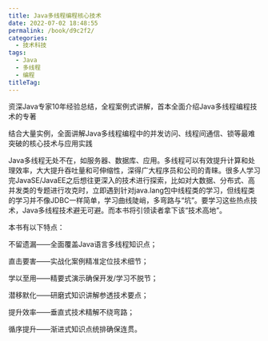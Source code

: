 ```yaml
---
title: Java多线程编程核心技术
date: 2022-07-02 18:48:55
permalink: /book/d9c2f2/
categories:
  - 技术科技
tags:
  - Java
  - 多线程
  - 编程
titleTag: 
---
```


资深Java专家10年经验总结，全程案例式讲解，首本全面介绍Java多线程编程技术的专著

结合大量实例，全面讲解Java多线程编程中的并发访问、线程间通信、锁等最难突破的核心技术与应用实践

Java多线程无处不在，如服务器、数据库、应用。多线程可以有效提升计算和处理效率，大大提升吞吐量和可伸缩性，深得广大程序员和公司的青睐。很多人学习完JavaSE/JavaEE之后想往更深入的技术进行探索，比如对大数据、分布式、高并发类的专题进行攻克时，立即遇到针对java.lang包中线程类的学习，但线程类的学习并不像JDBC一样简单，学习曲线陡峭，多弯路与“坑”。要学习这些热点技术，Java多线程技术避无可避。而本书将引领读者拿下该“技术高地”。

本书有以下特点：

不留遗漏——全面覆盖Java语言多线程知识点；

直击要害——实战化案例精准定位技术细节；

学以至用——精要式演示确保开发/学习不脱节；

潜移默化——研磨式知识讲解参透技术要点；

提升效率——垂直式技术精解不绕弯路；

循序提升——渐进式知识点统排确保连贯。

<!-- more -->

<BookShelf
album="https://cdn.staticaly.com/gh/jonsam-ng/image-hosting@master/oxygen-space/image.75osvzzjeh40.webp"
author="高洪岩"
intro="资深Java专家10年经验总结，全程案例式讲解，首本全面介绍Java多线程编程技术的专著。"
publisher="机械工业出版社"
lang="中文"
:pages="322"
link="https://www.aliyundrive.com/s/atG9cyrcgqv"
douban="https://book.douban.com/subject/26555197/"
/>
